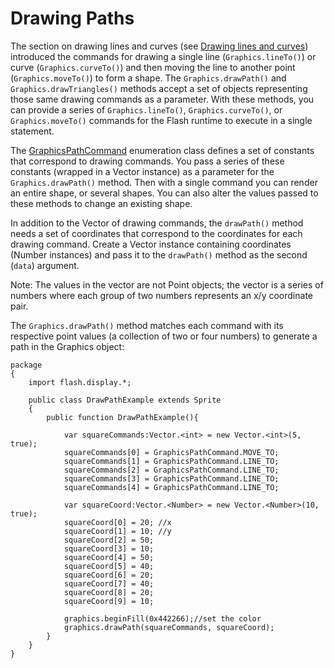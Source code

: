 # Drawing Paths

<div>

The section on drawing lines and curves (see
[Drawing lines and curves](./drawing-lines-and-curves.md)) introduced the
commands for drawing a single line (`Graphics.lineTo()`) or curve
(`Graphics.curveTo()`) and then moving the line to another point
(`Graphics.moveTo()`) to form a shape. The `Graphics.drawPath()` and
`Graphics.drawTriangles()` methods accept a set of objects representing those
same drawing commands as a parameter. With these methods, you can provide a
series of `Graphics.lineTo()`, `Graphics.curveTo()`, or `Graphics.moveTo()`
commands for the Flash runtime to execute in a single statement.

The <a
href="https://help.adobe.com/en_US/FlashPlatform/reference/actionscript/3/flash/display/GraphicsPathCommand.html"
target="_self">GraphicsPathCommand</a> enumeration class defines a set of
constants that correspond to drawing commands. You pass a series of these
constants (wrapped in a Vector instance) as a parameter for the
`Graphics.drawPath()` method. Then with a single command you can render an
entire shape, or several shapes. You can also alter the values passed to these
methods to change an existing shape.

In addition to the Vector of drawing commands, the `drawPath()` method needs a
set of coordinates that correspond to the coordinates for each drawing command.
Create a Vector instance containing coordinates (Number instances) and pass it
to the `drawPath()` method as the second (`data`) argument.

<div>

Note: The values in the vector are not Point objects; the vector is a series of
numbers where each group of two numbers represents an x/y coordinate pair.

</div>

The `Graphics.drawPath()` method matches each command with its respective point
values (a collection of two or four numbers) to generate a path in the Graphics
object:

    package
    {
        import flash.display.*;

        public class DrawPathExample extends Sprite
        {
            public function DrawPathExample(){

                var squareCommands:Vector.<int> = new Vector.<int>(5, true);
                squareCommands[0] = GraphicsPathCommand.MOVE_TO;
                squareCommands[1] = GraphicsPathCommand.LINE_TO;
                squareCommands[2] = GraphicsPathCommand.LINE_TO;
                squareCommands[3] = GraphicsPathCommand.LINE_TO;
                squareCommands[4] = GraphicsPathCommand.LINE_TO;

                var squareCoord:Vector.<Number> = new Vector.<Number>(10, true);
                squareCoord[0] = 20; //x
                squareCoord[1] = 10; //y
                squareCoord[2] = 50;
                squareCoord[3] = 10;
                squareCoord[4] = 50;
                squareCoord[5] = 40;
                squareCoord[6] = 20;
                squareCoord[7] = 40;
                squareCoord[8] = 20;
                squareCoord[9] = 10;

                graphics.beginFill(0x442266);//set the color
                graphics.drawPath(squareCommands, squareCoord);
            }
        }
    }

</div>
